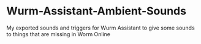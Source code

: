 # Wurm-Assistant-Ambient-Sounds
My exported sounds and triggers for Wurm Assistant to give some sounds to things that are missing in Worm Online
